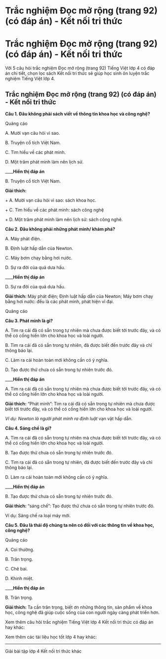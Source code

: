 # Trắc nghiệm Đọc mở rộng (trang 92) (có đáp án) - Kết nối tri thức

# Trắc nghiệm Đọc mở rộng (trang 92) (có đáp án) - Kết nối tri thức

Với 5 câu hỏi trắc nghiệm Đọc mở rộng (trang 92) Tiếng Việt lớp 4 có đáp án chi tiết, chọn lọc sách Kết nối tri thức sẽ giúp học sinh ôn luyện trắc nghiệm Tiếng Việt lớp 4.

## Trắc nghiệm Đọc mở rộng (trang 92) (có đáp án) - Kết nối tri thức

**Câu 1. Đâu không phải sách viết về thông tin khoa học và công nghệ?**

Quảng cáo

A. Mười vạn câu hỏi vì sao. 

B. Truyện cổ tích Việt Nam. 

C. Tìm hiểu về các phát minh. 

D. Một trăm phát minh làm nên lịch sử. 

____**Hiển thị đáp án**

B. Truyện cổ tích Việt Nam.

**Giải thích:**

\+ A. Mười vạn câu hỏi vì sao: sách khoa học.

\+ C. Tìm hiểu về các phát minh: sách công nghệ

\+ D. Một trăm phát minh làm nên lịch sử: sách công nghê.

**Câu 2. Đâu không phải những phát minh/ khám phá?**

A. Máy phát điện. 

B. Định luật hấp dẫn của Newton.

C. Máy bơm chạy bằng hơi nước. 

D. Sự ra đời của quả dưa hấu. 

____**Hiển thị đáp án**

D. Sự ra đời của quả dưa hấu. 

**Giải thích:** Máy phát điện; Định luật hấp dẫn của Newton; Máy bơm chạy bằng hơi nước: đều là các phát minh, phát hiện vĩ đại.

Quảng cáo

**Câu 3. Phát minh là gì?**

A. Tìm ra cái đã có sẵn trong tự nhiên mà chưa được biết tới trước đây, và có thể có cống hiến lớn cho khoa học và loài người.

B. Tìm ra cái đã có sẵn trong tự nhiên, đã được biết đến trước đây và chỉ thông báo lại. 

C. Làm ra cái hoàn toàn mới không cần có ý nghĩa. 

D. Tạo được thứ chưa có sẵn trong tự nhiên trước đó.

____**Hiển thị đáp án**

A. Tìm ra cái đã có sẵn trong tự nhiên mà chưa được biết tới trước đây, và có thể có cống hiến lớn cho khoa học và loài người.

**Giải thích:** “Phát minh”: Tìm ra cái đã có sẵn trong tự nhiên mà chưa được biết tới trước đây, và có thể có cống hiến lớn cho khoa học và loài người.

_Ví dụ: Newton là người phát minh ra định luật_ vạn vật hấp dẫn.

**Câu 4. Sáng chế là gì?**

A. Tìm ra cái đã có sẵn trong tự nhiên mà chưa được biết tới trước đây, và có thể có cống hiến lớn cho khoa học và loài người.

B. Tạo được thứ chưa có sẵn trong tự nhiên trước đó.

C. Tìm ra cái đã có sẵn trong tự nhiên, đã được biết đến trước đây và chỉ thông báo lại. 

D. Làm ra cái hoàn toàn mới không cần có ý nghĩa. 

____**Hiển thị đáp án**

B. Tạo được thứ chưa có sẵn trong tự nhiên trước đó.

**Giải thích:** “sáng chế”: Tạo được thứ chưa có sẵn trong tự nhiên trước đó.

Ví dụ: Sáng chế ra loại máy mới.

**Câu 5. Đâu là thái độ chúng ta nên có đối với các thông tin về khoa học, công nghệ?**

Quảng cáo

A. Coi thường. 

B. Trân trọng. 

C. Chê bai. 

D. Khinh miệt.

____**Hiển thị đáp án**

B. Trân trọng. 

**Giải thích:** Ta cần trân trọng, biết ơn những thông tin, sản phẩm về khoa học, công nghệ đã giúp cuộc sống của con người ngày càng phát triển hơn.

Xem thêm câu hỏi trắc nghiệm Tiếng Việt lớp 4 Kết nối tri thức có đáp án hay khác:

Xem thêm các tài liệu học tốt lớp 4 hay khác:

* * *

Giải bài tập lớp 4 Kết nối tri thức khác
